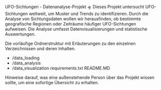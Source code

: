 UFO-Sichtungen - Datenanalyse-Projekt :flying_saucer:
Dieses Projekt untersucht UFO-Sichtungen weltweit, um Muster und Trends zu identifizieren. Durch die Analyse von Sichtungsdaten wollen wir herausfinden, ob bestimmte geografische Regionen oder Zeiträume häufiger UFO-Sichtungen aufweisen. Die Analyse umfasst Datenvisualisierungen und statistische Auswertungen.

Die vorläufige Ordnerstruktur mit Erläuterungen zu den einzelnen Verzeichnissen und deren Inhalten.

- /data_loading
- /data_analysis
- /data_visualization
requirements.txt
README.MD

Hinweise darauf, was eine außenstehende Person über das Projekt wissen sollte, um eine sofortige Übersicht zu erhalten.
